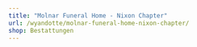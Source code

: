 ```yaml
---
title: "Molnar Funeral Home - Nixon Chapter"
url: /wyandotte/molnar-funeral-home-nixon-chapter/
shop: Bestattungen
---
```

